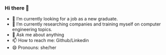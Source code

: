 ### Hi there 👋

- 🔭 I’m currently looking for a job as a new graduate.
- 🌱 I’m currently researching companies and training myself on computer engineering topics.
- 💬 Ask me about anything
- 📫 How to reach me: Github/Linkedin
- 😄 Pronouns: she/her
